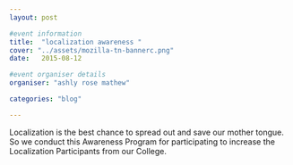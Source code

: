 ```yaml
---
layout: post

#event information
title:  "localization awareness "
cover: "../assets/mozilla-tn-bannerc.png"
date:   2015-08-12

#event organiser details
organiser: "ashly rose mathew"

categories: "blog"

---
```


Localization is the best chance to spread out and save our mother tongue. So we conduct this Awareness Program for participating to increase the Localization Participants from our College.
